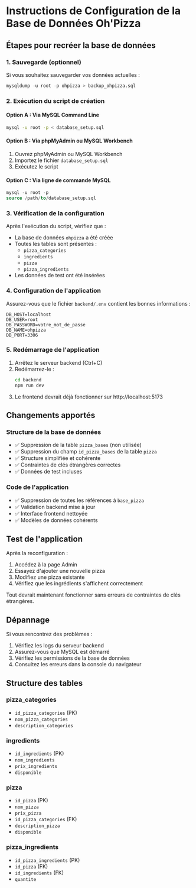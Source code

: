 # Instructions de Configuration de la Base de Données Oh'Pizza

## Étapes pour recréer la base de données

### 1. Sauvegarde (optionnel)
Si vous souhaitez sauvegarder vos données actuelles :
```sql
mysqldump -u root -p ohpizza > backup_ohpizza.sql
```

### 2. Exécution du script de création

#### Option A : Via MySQL Command Line
```bash
mysql -u root -p < database_setup.sql
```

#### Option B : Via phpMyAdmin ou MySQL Workbench
1. Ouvrez phpMyAdmin ou MySQL Workbench
2. Importez le fichier `database_setup.sql`
3. Exécutez le script

#### Option C : Via ligne de commande MySQL
```sql
mysql -u root -p
source /path/to/database_setup.sql
```

### 3. Vérification de la configuration

Après l'exécution du script, vérifiez que :
- La base de données `ohpizza` a été créée
- Toutes les tables sont présentes :
  - `pizza_categories`
  - `ingredients` 
  - `pizza`
  - `pizza_ingredients`
- Les données de test ont été insérées

### 4. Configuration de l'application

Assurez-vous que le fichier `backend/.env` contient les bonnes informations :
```env
DB_HOST=localhost
DB_USER=root
DB_PASSWORD=votre_mot_de_passe
DB_NAME=ohpizza
DB_PORT=3306
```

### 5. Redémarrage de l'application

1. Arrêtez le serveur backend (Ctrl+C)
2. Redémarrez-le :
   ```bash
   cd backend
   npm run dev
   ```
3. Le frontend devrait déjà fonctionner sur http://localhost:5173

## Changements apportés

### Structure de la base de données
- ✅ Suppression de la table `pizza_bases` (non utilisée)
- ✅ Suppression du champ `id_pizza_bases` de la table `pizza`
- ✅ Structure simplifiée et cohérente
- ✅ Contraintes de clés étrangères correctes
- ✅ Données de test incluses

### Code de l'application
- ✅ Suppression de toutes les références à `base_pizza`
- ✅ Validation backend mise à jour
- ✅ Interface frontend nettoyée
- ✅ Modèles de données cohérents

## Test de l'application

Après la reconfiguration :
1. Accédez à la page Admin
2. Essayez d'ajouter une nouvelle pizza
3. Modifiez une pizza existante
4. Vérifiez que les ingrédients s'affichent correctement

Tout devrait maintenant fonctionner sans erreurs de contraintes de clés étrangères.

## Dépannage

Si vous rencontrez des problèmes :
1. Vérifiez les logs du serveur backend
2. Assurez-vous que MySQL est démarré
3. Vérifiez les permissions de la base de données
4. Consultez les erreurs dans la console du navigateur

## Structure des tables

### pizza_categories
- `id_pizza_categories` (PK)
- `nom_pizza_categories`
- `description_categories`

### ingredients
- `id_ingredients` (PK)
- `nom_ingredients`
- `prix_ingredients`
- `disponible`

### pizza
- `id_pizza` (PK)
- `nom_pizza`
- `prix_pizza`
- `id_pizza_categories` (FK)
- `description_pizza`
- `disponible`

### pizza_ingredients
- `id_pizza_ingredients` (PK)
- `id_pizza` (FK)
- `id_ingredients` (FK)
- `quantite`